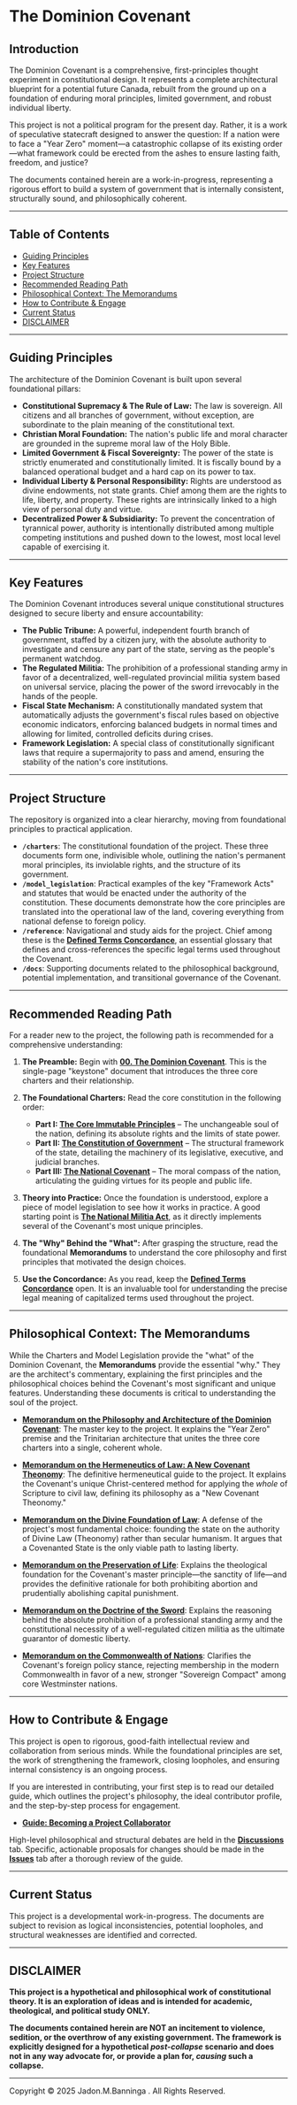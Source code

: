 # The Dominion Covenant

## Introduction

The Dominion Covenant is a comprehensive, first-principles thought experiment in constitutional design. It represents a complete architectural blueprint for a potential future Canada, rebuilt from the ground up on a foundation of enduring moral principles, limited government, and robust individual liberty.

This project is not a political program for the present day. Rather, it is a work of speculative statecraft designed to answer the question: If a nation were to face a "Year Zero" moment—a catastrophic collapse of its existing order—what framework could be erected from the ashes to ensure lasting faith, freedom, and justice?

The documents contained herein are a work-in-progress, representing a rigorous effort to build a system of government that is internally consistent, structurally sound, and philosophically coherent.

---

## Table of Contents

- [Guiding Principles](#guiding-principles)
- [Key Features](#key-features)
- [Project Structure](#project-structure)
- [Recommended Reading Path](#recommended-reading-path)
- [Philosophical Context: The Memorandums](#philosophical-context-the-memorandums)
- [How to Contribute & Engage](#how-to-contribute--engage)
- [Current Status](#current-status)
- [DISCLAIMER](#disclaimer)

---

## Guiding Principles

The architecture of the Dominion Covenant is built upon several foundational pillars:

*   **Constitutional Supremacy & The Rule of Law:** The law is sovereign. All citizens and all branches of government, without exception, are subordinate to the plain meaning of the constitutional text.
*   **Christian Moral Foundation:** The nation's public life and moral character are grounded in the supreme moral law of the Holy Bible.
*   **Limited Government & Fiscal Sovereignty:** The power of the state is strictly enumerated and constitutionally limited. It is fiscally bound by a balanced operational budget and a hard cap on its power to tax.
*   **Individual Liberty & Personal Responsibility:** Rights are understood as divine endowments, not state grants. Chief among them are the rights to life, liberty, and property. These rights are intrinsically linked to a high view of personal duty and virtue.
*   **Decentralized Power & Subsidiarity:** To prevent the concentration of tyrannical power, authority is intentionally distributed among multiple competing institutions and pushed down to the lowest, most local level capable of exercising it.

---

## Key Features

The Dominion Covenant introduces several unique constitutional structures designed to secure liberty and ensure accountability:

*   **The Public Tribune:** A powerful, independent fourth branch of government, staffed by a citizen jury, with the absolute authority to investigate and censure any part of the state, serving as the people's permanent watchdog.
*   **The Regulated Militia:** The prohibition of a professional standing army in favor of a decentralized, well-regulated provincial militia system based on universal service, placing the power of the sword irrevocably in the hands of the people.
*   **Fiscal State Mechanism:** A constitutionally mandated system that automatically adjusts the government's fiscal rules based on objective economic indicators, enforcing balanced budgets in normal times and allowing for limited, controlled deficits during crises.
*   **Framework Legislation:** A special class of constitutionally significant laws that require a supermajority to pass and amend, ensuring the stability of the nation's core institutions.

---

## Project Structure

The repository is organized into a clear hierarchy, moving from foundational principles to practical application.

*   **`/charters`**: The constitutional foundation of the project. These three documents form one, indivisible whole, outlining the nation's permanent moral principles, its inviolable rights, and the structure of its government.
*   **`/model_legislation`**: Practical examples of the key "Framework Acts" and statutes that would be enacted under the authority of the constitution. These documents demonstrate how the core principles are translated into the operational law of the land, covering everything from national defense to foreign policy.
*   **`/reference`**: Navigational and study aids for the project. Chief among these is the **[Defined Terms Concordance](reference/Defined_Terms_Concordance.md)**, an essential glossary that defines and cross-references the specific legal terms used throughout the Covenant.
*   **`/docs`**: Supporting documents related to the philosophical background, potential implementation, and transitional governance of the Covenant.

---

## Recommended Reading Path

For a reader new to the project, the following path is recommended for a comprehensive understanding:

1.  **The Preamble:** Begin with **[00. The Dominion Covenant](charters/00.%20The%20Dominion%20Covenant.md)**. This is the single-page "keystone" document that introduces the three core charters and their relationship.

2.  **The Foundational Charters:** Read the core constitution in the following order:
    *   **Part I: [The Core Immutable Principles](charters/01.%20THE%20CORE%20IMMUTABLE%20PRINCIPLES%20OF%20THE%20CONSTITUTION%20OF%20CANADA.md)** – The unchangeable soul of the nation, defining its absolute rights and the limits of state power.
    *   **Part II: [The Constitution of Government](charters/02.%20The%20Constitution%20of%20Government.md)** – The structural framework of the state, detailing the machinery of its legislative, executive, and judicial branches.
    *   **Part III: [The National Covenant](charters/03.%20The%20National%20Covenant.md)** – The moral compass of the nation, articulating the guiding virtues for its people and public life.

3.  **Theory into Practice:** Once the foundation is understood, explore a piece of model legislation to see how it works in practice. A good starting point is **[The National Militia Act](model_legislation/The%20National%20Militia%20Act.md)**, as it directly implements several of the Covenant's most unique principles.

4.  **The "Why" Behind the "What":** After grasping the structure, read the foundational **Memorandums** to understand the core philosophy and first principles that motivated the design choices.

5.  **Use the Concordance:** As you read, keep the **[Defined Terms Concordance](reference/Defined_Terms_Concordance.md)** open. It is an invaluable tool for understanding the precise legal meaning of capitalized terms used throughout the project.

---

## Philosophical Context: The Memorandums

While the Charters and Model Legislation provide the "what" of the Dominion Covenant, the **Memorandums** provide the essential "why." They are the architect's commentary, explaining the first principles and the philosophical choices behind the Covenant's most significant and unique features. Understanding these documents is critical to understanding the soul of the project.

*   **[Memorandum on the Philosophy and Architecture of the Dominion Covenant](docs/Memorandum%20on%20the%20Philosophy%20and%20Architecture%20of%20the%20Dominion%20Covenant.md)**: The master key to the project. It explains the "Year Zero" premise and the Trinitarian architecture that unites the three core charters into a single, coherent whole.

*   **[Memorandum on the Hermeneutics of Law: A New Covenant Theonomy](docs/Memorandum%20on%20the%20Hermeneutics%20of%20Law%20A%20New%20Covenant%20Theonomy.md)**: The definitive hermeneutical guide to the project. It explains the Covenant's unique Christ-centered method for applying the *whole* of Scripture to civil law, defining its philosophy as a "New Covenant Theonomy."

*   **[Memorandum on the Divine Foundation of Law](docs/Memorandum%20on%20the%20Divine%20Foundation%20of%20Law.md)**: A defense of the project's most fundamental choice: founding the state on the authority of Divine Law (Theonomy) rather than secular humanism. It argues that a Covenanted State is the only viable path to lasting liberty.

*   **[Memorandum on the Preservation of Life](docs/Memorandum%20on%20the%20Preservation%20of%20Life.md)**: Explains the theological foundation for the Covenant's master principle—the sanctity of life—and provides the definitive rationale for both prohibiting abortion and prudentially abolishing capital punishment.

*   **[Memorandum on the Doctrine of the Sword](docs/Memorandum%20on%20the%20Doctrine%20of%20the%20Sword%20and%20the%20Office%20of%20the%20Citizen-Soldier.md)**: Explains the reasoning behind the absolute prohibition of a professional standing army and the constitutional necessity of a well-regulated citizen militia as the ultimate guarantor of domestic liberty.

*   **[Memorandum on the Commonwealth of Nations](docs/Memorandum%20on%20the%20Commonwealth%20of%20Nations%20and%20the%20Principle%20of%20Sovereign%20Partnership.md)**: Clarifies the Covenant's foreign policy stance, rejecting membership in the modern Commonwealth in favor of a new, stronger "Sovereign Compact" among core Westminster nations.

---

## How to Contribute & Engage

This project is open to rigorous, good-faith intellectual review and collaboration from serious minds. While the foundational principles are set, the work of strengthening the framework, closing loopholes, and ensuring internal consistency is an ongoing process.

If you are interested in contributing, your first step is to read our detailed guide, which outlines the project's philosophy, the ideal contributor profile, and the step-by-step process for engagement.

*   **[Guide: Becoming a Project Collaborator](/docs/BECOMING_A_COLLABORATOR.md)**

High-level philosophical and structural debates are held in the **[Discussions](https://github.com/YourUsername/The-Dominion-Covenant/discussions)** tab. Specific, actionable proposals for changes should be made in the **[Issues](https://github.com/YourUsername/The-Dominion-Covenant/issues)** tab after a thorough review of the guide.

---

## Current Status

This project is a developmental work-in-progress. The documents are subject to revision as logical inconsistencies, potential loopholes, and structural weaknesses are identified and corrected.

---

## **DISCLAIMER**

**This project is a hypothetical and philosophical work of constitutional theory. It is an exploration of ideas and is intended for academic, theological, and political study ONLY.**

**The documents contained herein are NOT an incitement to violence, sedition, or the overthrow of any existing government. The framework is explicitly designed for a hypothetical *post-collapse* scenario and does not in any way advocate for, or provide a plan for, *causing* such a collapse.**

---

Copyright © 2025 Jadon.M.Banninga . All Rights Reserved.